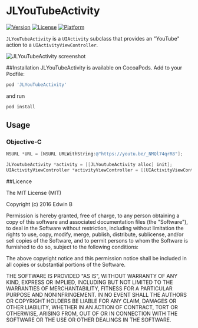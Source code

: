 # JLYouTubeActivity

[![Version](https://img.shields.io/cocoapods/v/JLYouTubeActivity.svg?style=flat)](http://cocoadocs.org/docsets/JLYouTubeActivity)
[![License](https://img.shields.io/cocoapods/l/JLYouTubeActivity.svg?style=flat)](http://cocoadocs.org/docsets/JLYouTubeActivity)
[![Platform](https://img.shields.io/cocoapods/p/JLYouTubeActivity.svg?style=flat)](http://cocoadocs.org/docsets/JLYouTubeActivity)

`JLYouTubeActivity` is a `UIActivity` subclass that provides an "YouTube" action to a `UIActivityViewController`.

![JLYouTubeActivity screenshot](https://github.com/jangsy7883/JLYouTubeActivity/blob/master/ScreenShots/1.png?raw=true "JLYouTubeActivity screenshot")

##Installation
JLYouTubeActivity is available on CocoaPods. Add to your Podfile:
```bash
pod 'JLYouTubeActivity'
```
and run 
```bash
pod install
```

## Usage

### Objective-C

```objectivec
NSURL *URL = [NSURL URLWithString:@"https://youtu.be/_NMQl74qrR8"];

JLYoutubeActivity *activity = [[JLYoutubeActivity alloc] init];
UIActivityViewController *activityViewController = [[UIActivityViewController alloc] initWithActivityItems:@[URL] applicationActivities::@[activity]];
```

##Licence 

The MIT License (MIT)

Copyright (c) 2016 Edwin B

Permission is hereby granted, free of charge, to any person obtaining a copy
of this software and associated documentation files (the "Software"), to deal
in the Software without restriction, including without limitation the rights
to use, copy, modify, merge, publish, distribute, sublicense, and/or sell
copies of the Software, and to permit persons to whom the Software is
furnished to do so, subject to the following conditions:

The above copyright notice and this permission notice shall be included in all
copies or substantial portions of the Software.

THE SOFTWARE IS PROVIDED "AS IS", WITHOUT WARRANTY OF ANY KIND, EXPRESS OR
IMPLIED, INCLUDING BUT NOT LIMITED TO THE WARRANTIES OF MERCHANTABILITY,
FITNESS FOR A PARTICULAR PURPOSE AND NONINFRINGEMENT. IN NO EVENT SHALL THE
AUTHORS OR COPYRIGHT HOLDERS BE LIABLE FOR ANY CLAIM, DAMAGES OR OTHER
LIABILITY, WHETHER IN AN ACTION OF CONTRACT, TORT OR OTHERWISE, ARISING FROM,
OUT OF OR IN CONNECTION WITH THE SOFTWARE OR THE USE OR OTHER DEALINGS IN THE
SOFTWARE.

